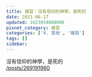 ```yaml
---
title: 複習：沒有信仰的神學，是死的
date: 2021-06-17
updated: 1623934800000
pixnet_category: 複習
categories: ['4. 其他', '複習']
tags: []
sidebar: 
---
```


<p>沒有信仰的神學，是死的<br/>
<a href="/posts/269191960" target="_blank">/posts/269191960</a></p>
<p> </p>
